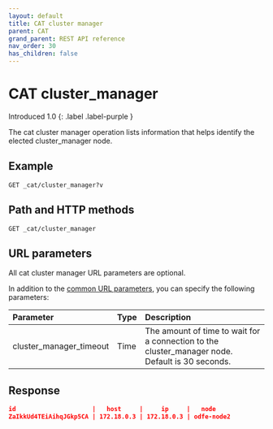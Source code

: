 ```yaml
---
layout: default
title: CAT cluster manager
parent: CAT
grand_parent: REST API reference
nav_order: 30
has_children: false
---
```


# CAT cluster_manager
Introduced 1.0
{: .label .label-purple }

The cat cluster manager operation lists information that helps identify the elected cluster_manager node.

## Example

```
GET _cat/cluster_manager?v
```

## Path and HTTP methods

```
GET _cat/cluster_manager
```

## URL parameters

All cat cluster manager URL parameters are optional.

In addition to the [common URL parameters]({{site.url}}{{site.baseurl}}/opensearch/rest-api/cat/index#common-url-parameters), you can specify the following parameters:

Parameter | Type | Description
:--- | :--- | :---
cluster_manager_timeout | Time | The amount of time to wait for a connection to the cluster_manager node. Default is 30 seconds.


## Response

```json
id                     |   host     |     ip     |   node
ZaIkkUd4TEiAihqJGkp5CA | 172.18.0.3 | 172.18.0.3 | odfe-node2
```

